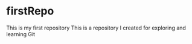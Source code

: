 # firstRepo
This is my first repository
This is a repository I created for exploring and learning Git
